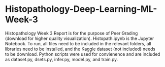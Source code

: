 # Histopathology-Deep-Learning-ML-Week-3

Histopathology Week 3 Report is for the purpose of Peer Grading (download for higher quality visualization).
Histopath.ipynb is the Jupyter Notebook.
To run, all files need to be included in the relevant folders, all libraries need to be installed, and the Kaggle dataset (not included) needs to be download.
Python scripts were used for convienence and are included as dataset.py, dsets.py, infer.py, model.py, and train.py.
